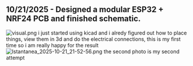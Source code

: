 <!--
  ===================    !!READ THIS NOTICE!!   ====================
  DO NOT edit this file manually. Your changes WILL BE OVERWRITTEN!
  This journal is auto generated and updated by Hack Club Blueprint.
  To edit this file, please edit your journal entries on Blueprint.
  ==================================================================
-->

## 10/21/2025 - Designed a modular ESP32 + NRF24 PCB and finished schematic.  

![visual.png](https://blueprint.hackclub.com/user-attachments/blobs/proxy/eyJfcmFpbHMiOnsiZGF0YSI6NDE2OSwicHVyIjoiYmxvYl9pZCJ9fQ==--64e4e589413ac0d06dee087b7cc4eea453b857c5/visual.png)
i just started using kicad and i alredy figured out how to place things, view them in 3d and do the electrical connections, this is my first time so i am really happy for the result![Istantanea_2025-10-21_21-52-56.png](https://blueprint.hackclub.com/user-attachments/blobs/proxy/eyJfcmFpbHMiOnsiZGF0YSI6NDE3MCwicHVyIjoiYmxvYl9pZCJ9fQ==--a1ef2e941800552aed832544a5cc5fd5f8bc5025/Istantanea_2025-10-21_21-52-56.png)
the second photo is my second attempt  

